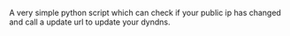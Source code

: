 A very simple python script which can check if your public ip has changed and call a update url to update your dyndns.
